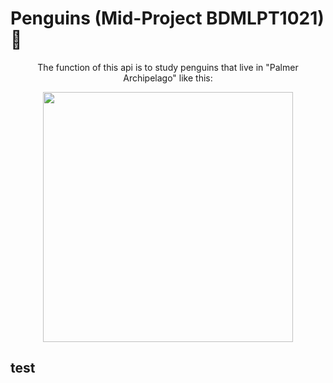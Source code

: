 # Penguins (Mid-Project BDMLPT1021) 🐧

<p align="center"> 
  The function of this api is to study penguins that live in "Palmer Archipelago" like this: 
</p>

<p align="center">
  <img src="https://user-images.githubusercontent.com/62902607/147587683-5aa4aae9-052a-49b7-9474-acf67bd3bdcb.jpg" width="400">
</p>

## test
